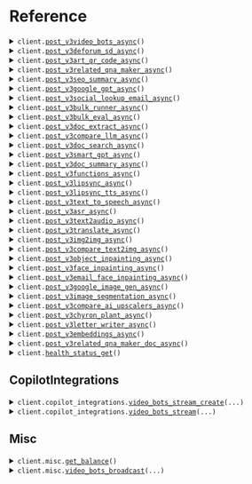 # Reference
<details><summary><code>client.<a href="src/gooey/client.py">post_v3video_bots_async</a>()</code></summary>
<dl>
<dd>

#### 🔌 Usage

<dl>
<dd>

<dl>
<dd>

```python
from gooey import Gooey

client = Gooey(
    api_key="YOUR_API_KEY",
)
client.post_v3video_bots_async()

```
</dd>
</dl>
</dd>
</dl>

#### ⚙️ Parameters

<dl>
<dd>

<dl>
<dd>

**request_options:** `typing.Optional[RequestOptions]` — Request-specific configuration.
    
</dd>
</dl>
</dd>
</dl>


</dd>
</dl>
</details>

<details><summary><code>client.<a href="src/gooey/client.py">post_v3deforum_sd_async</a>()</code></summary>
<dl>
<dd>

#### 🔌 Usage

<dl>
<dd>

<dl>
<dd>

```python
from gooey import Gooey

client = Gooey(
    api_key="YOUR_API_KEY",
)
client.post_v3deforum_sd_async()

```
</dd>
</dl>
</dd>
</dl>

#### ⚙️ Parameters

<dl>
<dd>

<dl>
<dd>

**request_options:** `typing.Optional[RequestOptions]` — Request-specific configuration.
    
</dd>
</dl>
</dd>
</dl>


</dd>
</dl>
</details>

<details><summary><code>client.<a href="src/gooey/client.py">post_v3art_qr_code_async</a>()</code></summary>
<dl>
<dd>

#### 🔌 Usage

<dl>
<dd>

<dl>
<dd>

```python
from gooey import Gooey

client = Gooey(
    api_key="YOUR_API_KEY",
)
client.post_v3art_qr_code_async()

```
</dd>
</dl>
</dd>
</dl>

#### ⚙️ Parameters

<dl>
<dd>

<dl>
<dd>

**request_options:** `typing.Optional[RequestOptions]` — Request-specific configuration.
    
</dd>
</dl>
</dd>
</dl>


</dd>
</dl>
</details>

<details><summary><code>client.<a href="src/gooey/client.py">post_v3related_qna_maker_async</a>()</code></summary>
<dl>
<dd>

#### 🔌 Usage

<dl>
<dd>

<dl>
<dd>

```python
from gooey import Gooey

client = Gooey(
    api_key="YOUR_API_KEY",
)
client.post_v3related_qna_maker_async()

```
</dd>
</dl>
</dd>
</dl>

#### ⚙️ Parameters

<dl>
<dd>

<dl>
<dd>

**request_options:** `typing.Optional[RequestOptions]` — Request-specific configuration.
    
</dd>
</dl>
</dd>
</dl>


</dd>
</dl>
</details>

<details><summary><code>client.<a href="src/gooey/client.py">post_v3seo_summary_async</a>()</code></summary>
<dl>
<dd>

#### 🔌 Usage

<dl>
<dd>

<dl>
<dd>

```python
from gooey import Gooey

client = Gooey(
    api_key="YOUR_API_KEY",
)
client.post_v3seo_summary_async()

```
</dd>
</dl>
</dd>
</dl>

#### ⚙️ Parameters

<dl>
<dd>

<dl>
<dd>

**request_options:** `typing.Optional[RequestOptions]` — Request-specific configuration.
    
</dd>
</dl>
</dd>
</dl>


</dd>
</dl>
</details>

<details><summary><code>client.<a href="src/gooey/client.py">post_v3google_gpt_async</a>()</code></summary>
<dl>
<dd>

#### 🔌 Usage

<dl>
<dd>

<dl>
<dd>

```python
from gooey import Gooey

client = Gooey(
    api_key="YOUR_API_KEY",
)
client.post_v3google_gpt_async()

```
</dd>
</dl>
</dd>
</dl>

#### ⚙️ Parameters

<dl>
<dd>

<dl>
<dd>

**request_options:** `typing.Optional[RequestOptions]` — Request-specific configuration.
    
</dd>
</dl>
</dd>
</dl>


</dd>
</dl>
</details>

<details><summary><code>client.<a href="src/gooey/client.py">post_v3social_lookup_email_async</a>()</code></summary>
<dl>
<dd>

#### 🔌 Usage

<dl>
<dd>

<dl>
<dd>

```python
from gooey import Gooey

client = Gooey(
    api_key="YOUR_API_KEY",
)
client.post_v3social_lookup_email_async()

```
</dd>
</dl>
</dd>
</dl>

#### ⚙️ Parameters

<dl>
<dd>

<dl>
<dd>

**request_options:** `typing.Optional[RequestOptions]` — Request-specific configuration.
    
</dd>
</dl>
</dd>
</dl>


</dd>
</dl>
</details>

<details><summary><code>client.<a href="src/gooey/client.py">post_v3bulk_runner_async</a>()</code></summary>
<dl>
<dd>

#### 🔌 Usage

<dl>
<dd>

<dl>
<dd>

```python
from gooey import Gooey

client = Gooey(
    api_key="YOUR_API_KEY",
)
client.post_v3bulk_runner_async()

```
</dd>
</dl>
</dd>
</dl>

#### ⚙️ Parameters

<dl>
<dd>

<dl>
<dd>

**request_options:** `typing.Optional[RequestOptions]` — Request-specific configuration.
    
</dd>
</dl>
</dd>
</dl>


</dd>
</dl>
</details>

<details><summary><code>client.<a href="src/gooey/client.py">post_v3bulk_eval_async</a>()</code></summary>
<dl>
<dd>

#### 🔌 Usage

<dl>
<dd>

<dl>
<dd>

```python
from gooey import Gooey

client = Gooey(
    api_key="YOUR_API_KEY",
)
client.post_v3bulk_eval_async()

```
</dd>
</dl>
</dd>
</dl>

#### ⚙️ Parameters

<dl>
<dd>

<dl>
<dd>

**request_options:** `typing.Optional[RequestOptions]` — Request-specific configuration.
    
</dd>
</dl>
</dd>
</dl>


</dd>
</dl>
</details>

<details><summary><code>client.<a href="src/gooey/client.py">post_v3doc_extract_async</a>()</code></summary>
<dl>
<dd>

#### 🔌 Usage

<dl>
<dd>

<dl>
<dd>

```python
from gooey import Gooey

client = Gooey(
    api_key="YOUR_API_KEY",
)
client.post_v3doc_extract_async()

```
</dd>
</dl>
</dd>
</dl>

#### ⚙️ Parameters

<dl>
<dd>

<dl>
<dd>

**request_options:** `typing.Optional[RequestOptions]` — Request-specific configuration.
    
</dd>
</dl>
</dd>
</dl>


</dd>
</dl>
</details>

<details><summary><code>client.<a href="src/gooey/client.py">post_v3compare_llm_async</a>()</code></summary>
<dl>
<dd>

#### 🔌 Usage

<dl>
<dd>

<dl>
<dd>

```python
from gooey import Gooey

client = Gooey(
    api_key="YOUR_API_KEY",
)
client.post_v3compare_llm_async()

```
</dd>
</dl>
</dd>
</dl>

#### ⚙️ Parameters

<dl>
<dd>

<dl>
<dd>

**request_options:** `typing.Optional[RequestOptions]` — Request-specific configuration.
    
</dd>
</dl>
</dd>
</dl>


</dd>
</dl>
</details>

<details><summary><code>client.<a href="src/gooey/client.py">post_v3doc_search_async</a>()</code></summary>
<dl>
<dd>

#### 🔌 Usage

<dl>
<dd>

<dl>
<dd>

```python
from gooey import Gooey

client = Gooey(
    api_key="YOUR_API_KEY",
)
client.post_v3doc_search_async()

```
</dd>
</dl>
</dd>
</dl>

#### ⚙️ Parameters

<dl>
<dd>

<dl>
<dd>

**request_options:** `typing.Optional[RequestOptions]` — Request-specific configuration.
    
</dd>
</dl>
</dd>
</dl>


</dd>
</dl>
</details>

<details><summary><code>client.<a href="src/gooey/client.py">post_v3smart_gpt_async</a>()</code></summary>
<dl>
<dd>

#### 🔌 Usage

<dl>
<dd>

<dl>
<dd>

```python
from gooey import Gooey

client = Gooey(
    api_key="YOUR_API_KEY",
)
client.post_v3smart_gpt_async()

```
</dd>
</dl>
</dd>
</dl>

#### ⚙️ Parameters

<dl>
<dd>

<dl>
<dd>

**request_options:** `typing.Optional[RequestOptions]` — Request-specific configuration.
    
</dd>
</dl>
</dd>
</dl>


</dd>
</dl>
</details>

<details><summary><code>client.<a href="src/gooey/client.py">post_v3doc_summary_async</a>()</code></summary>
<dl>
<dd>

#### 🔌 Usage

<dl>
<dd>

<dl>
<dd>

```python
from gooey import Gooey

client = Gooey(
    api_key="YOUR_API_KEY",
)
client.post_v3doc_summary_async()

```
</dd>
</dl>
</dd>
</dl>

#### ⚙️ Parameters

<dl>
<dd>

<dl>
<dd>

**request_options:** `typing.Optional[RequestOptions]` — Request-specific configuration.
    
</dd>
</dl>
</dd>
</dl>


</dd>
</dl>
</details>

<details><summary><code>client.<a href="src/gooey/client.py">post_v3functions_async</a>()</code></summary>
<dl>
<dd>

#### 🔌 Usage

<dl>
<dd>

<dl>
<dd>

```python
from gooey import Gooey

client = Gooey(
    api_key="YOUR_API_KEY",
)
client.post_v3functions_async()

```
</dd>
</dl>
</dd>
</dl>

#### ⚙️ Parameters

<dl>
<dd>

<dl>
<dd>

**request_options:** `typing.Optional[RequestOptions]` — Request-specific configuration.
    
</dd>
</dl>
</dd>
</dl>


</dd>
</dl>
</details>

<details><summary><code>client.<a href="src/gooey/client.py">post_v3lipsync_async</a>()</code></summary>
<dl>
<dd>

#### 🔌 Usage

<dl>
<dd>

<dl>
<dd>

```python
from gooey import Gooey

client = Gooey(
    api_key="YOUR_API_KEY",
)
client.post_v3lipsync_async()

```
</dd>
</dl>
</dd>
</dl>

#### ⚙️ Parameters

<dl>
<dd>

<dl>
<dd>

**request_options:** `typing.Optional[RequestOptions]` — Request-specific configuration.
    
</dd>
</dl>
</dd>
</dl>


</dd>
</dl>
</details>

<details><summary><code>client.<a href="src/gooey/client.py">post_v3lipsync_tts_async</a>()</code></summary>
<dl>
<dd>

#### 🔌 Usage

<dl>
<dd>

<dl>
<dd>

```python
from gooey import Gooey

client = Gooey(
    api_key="YOUR_API_KEY",
)
client.post_v3lipsync_tts_async()

```
</dd>
</dl>
</dd>
</dl>

#### ⚙️ Parameters

<dl>
<dd>

<dl>
<dd>

**request_options:** `typing.Optional[RequestOptions]` — Request-specific configuration.
    
</dd>
</dl>
</dd>
</dl>


</dd>
</dl>
</details>

<details><summary><code>client.<a href="src/gooey/client.py">post_v3text_to_speech_async</a>()</code></summary>
<dl>
<dd>

#### 🔌 Usage

<dl>
<dd>

<dl>
<dd>

```python
from gooey import Gooey

client = Gooey(
    api_key="YOUR_API_KEY",
)
client.post_v3text_to_speech_async()

```
</dd>
</dl>
</dd>
</dl>

#### ⚙️ Parameters

<dl>
<dd>

<dl>
<dd>

**request_options:** `typing.Optional[RequestOptions]` — Request-specific configuration.
    
</dd>
</dl>
</dd>
</dl>


</dd>
</dl>
</details>

<details><summary><code>client.<a href="src/gooey/client.py">post_v3asr_async</a>()</code></summary>
<dl>
<dd>

#### 🔌 Usage

<dl>
<dd>

<dl>
<dd>

```python
from gooey import Gooey

client = Gooey(
    api_key="YOUR_API_KEY",
)
client.post_v3asr_async()

```
</dd>
</dl>
</dd>
</dl>

#### ⚙️ Parameters

<dl>
<dd>

<dl>
<dd>

**request_options:** `typing.Optional[RequestOptions]` — Request-specific configuration.
    
</dd>
</dl>
</dd>
</dl>


</dd>
</dl>
</details>

<details><summary><code>client.<a href="src/gooey/client.py">post_v3text2audio_async</a>()</code></summary>
<dl>
<dd>

#### 🔌 Usage

<dl>
<dd>

<dl>
<dd>

```python
from gooey import Gooey

client = Gooey(
    api_key="YOUR_API_KEY",
)
client.post_v3text2audio_async()

```
</dd>
</dl>
</dd>
</dl>

#### ⚙️ Parameters

<dl>
<dd>

<dl>
<dd>

**request_options:** `typing.Optional[RequestOptions]` — Request-specific configuration.
    
</dd>
</dl>
</dd>
</dl>


</dd>
</dl>
</details>

<details><summary><code>client.<a href="src/gooey/client.py">post_v3translate_async</a>()</code></summary>
<dl>
<dd>

#### 🔌 Usage

<dl>
<dd>

<dl>
<dd>

```python
from gooey import Gooey

client = Gooey(
    api_key="YOUR_API_KEY",
)
client.post_v3translate_async()

```
</dd>
</dl>
</dd>
</dl>

#### ⚙️ Parameters

<dl>
<dd>

<dl>
<dd>

**request_options:** `typing.Optional[RequestOptions]` — Request-specific configuration.
    
</dd>
</dl>
</dd>
</dl>


</dd>
</dl>
</details>

<details><summary><code>client.<a href="src/gooey/client.py">post_v3img2img_async</a>()</code></summary>
<dl>
<dd>

#### 🔌 Usage

<dl>
<dd>

<dl>
<dd>

```python
from gooey import Gooey

client = Gooey(
    api_key="YOUR_API_KEY",
)
client.post_v3img2img_async()

```
</dd>
</dl>
</dd>
</dl>

#### ⚙️ Parameters

<dl>
<dd>

<dl>
<dd>

**request_options:** `typing.Optional[RequestOptions]` — Request-specific configuration.
    
</dd>
</dl>
</dd>
</dl>


</dd>
</dl>
</details>

<details><summary><code>client.<a href="src/gooey/client.py">post_v3compare_text2img_async</a>()</code></summary>
<dl>
<dd>

#### 🔌 Usage

<dl>
<dd>

<dl>
<dd>

```python
from gooey import Gooey

client = Gooey(
    api_key="YOUR_API_KEY",
)
client.post_v3compare_text2img_async()

```
</dd>
</dl>
</dd>
</dl>

#### ⚙️ Parameters

<dl>
<dd>

<dl>
<dd>

**request_options:** `typing.Optional[RequestOptions]` — Request-specific configuration.
    
</dd>
</dl>
</dd>
</dl>


</dd>
</dl>
</details>

<details><summary><code>client.<a href="src/gooey/client.py">post_v3object_inpainting_async</a>()</code></summary>
<dl>
<dd>

#### 🔌 Usage

<dl>
<dd>

<dl>
<dd>

```python
from gooey import Gooey

client = Gooey(
    api_key="YOUR_API_KEY",
)
client.post_v3object_inpainting_async()

```
</dd>
</dl>
</dd>
</dl>

#### ⚙️ Parameters

<dl>
<dd>

<dl>
<dd>

**request_options:** `typing.Optional[RequestOptions]` — Request-specific configuration.
    
</dd>
</dl>
</dd>
</dl>


</dd>
</dl>
</details>

<details><summary><code>client.<a href="src/gooey/client.py">post_v3face_inpainting_async</a>()</code></summary>
<dl>
<dd>

#### 🔌 Usage

<dl>
<dd>

<dl>
<dd>

```python
from gooey import Gooey

client = Gooey(
    api_key="YOUR_API_KEY",
)
client.post_v3face_inpainting_async()

```
</dd>
</dl>
</dd>
</dl>

#### ⚙️ Parameters

<dl>
<dd>

<dl>
<dd>

**request_options:** `typing.Optional[RequestOptions]` — Request-specific configuration.
    
</dd>
</dl>
</dd>
</dl>


</dd>
</dl>
</details>

<details><summary><code>client.<a href="src/gooey/client.py">post_v3email_face_inpainting_async</a>()</code></summary>
<dl>
<dd>

#### 🔌 Usage

<dl>
<dd>

<dl>
<dd>

```python
from gooey import Gooey

client = Gooey(
    api_key="YOUR_API_KEY",
)
client.post_v3email_face_inpainting_async()

```
</dd>
</dl>
</dd>
</dl>

#### ⚙️ Parameters

<dl>
<dd>

<dl>
<dd>

**request_options:** `typing.Optional[RequestOptions]` — Request-specific configuration.
    
</dd>
</dl>
</dd>
</dl>


</dd>
</dl>
</details>

<details><summary><code>client.<a href="src/gooey/client.py">post_v3google_image_gen_async</a>()</code></summary>
<dl>
<dd>

#### 🔌 Usage

<dl>
<dd>

<dl>
<dd>

```python
from gooey import Gooey

client = Gooey(
    api_key="YOUR_API_KEY",
)
client.post_v3google_image_gen_async()

```
</dd>
</dl>
</dd>
</dl>

#### ⚙️ Parameters

<dl>
<dd>

<dl>
<dd>

**request_options:** `typing.Optional[RequestOptions]` — Request-specific configuration.
    
</dd>
</dl>
</dd>
</dl>


</dd>
</dl>
</details>

<details><summary><code>client.<a href="src/gooey/client.py">post_v3image_segmentation_async</a>()</code></summary>
<dl>
<dd>

#### 🔌 Usage

<dl>
<dd>

<dl>
<dd>

```python
from gooey import Gooey

client = Gooey(
    api_key="YOUR_API_KEY",
)
client.post_v3image_segmentation_async()

```
</dd>
</dl>
</dd>
</dl>

#### ⚙️ Parameters

<dl>
<dd>

<dl>
<dd>

**request_options:** `typing.Optional[RequestOptions]` — Request-specific configuration.
    
</dd>
</dl>
</dd>
</dl>


</dd>
</dl>
</details>

<details><summary><code>client.<a href="src/gooey/client.py">post_v3compare_ai_upscalers_async</a>()</code></summary>
<dl>
<dd>

#### 🔌 Usage

<dl>
<dd>

<dl>
<dd>

```python
from gooey import Gooey

client = Gooey(
    api_key="YOUR_API_KEY",
)
client.post_v3compare_ai_upscalers_async()

```
</dd>
</dl>
</dd>
</dl>

#### ⚙️ Parameters

<dl>
<dd>

<dl>
<dd>

**request_options:** `typing.Optional[RequestOptions]` — Request-specific configuration.
    
</dd>
</dl>
</dd>
</dl>


</dd>
</dl>
</details>

<details><summary><code>client.<a href="src/gooey/client.py">post_v3chyron_plant_async</a>()</code></summary>
<dl>
<dd>

#### 🔌 Usage

<dl>
<dd>

<dl>
<dd>

```python
from gooey import Gooey

client = Gooey(
    api_key="YOUR_API_KEY",
)
client.post_v3chyron_plant_async()

```
</dd>
</dl>
</dd>
</dl>

#### ⚙️ Parameters

<dl>
<dd>

<dl>
<dd>

**request_options:** `typing.Optional[RequestOptions]` — Request-specific configuration.
    
</dd>
</dl>
</dd>
</dl>


</dd>
</dl>
</details>

<details><summary><code>client.<a href="src/gooey/client.py">post_v3letter_writer_async</a>()</code></summary>
<dl>
<dd>

#### 🔌 Usage

<dl>
<dd>

<dl>
<dd>

```python
from gooey import Gooey

client = Gooey(
    api_key="YOUR_API_KEY",
)
client.post_v3letter_writer_async()

```
</dd>
</dl>
</dd>
</dl>

#### ⚙️ Parameters

<dl>
<dd>

<dl>
<dd>

**request_options:** `typing.Optional[RequestOptions]` — Request-specific configuration.
    
</dd>
</dl>
</dd>
</dl>


</dd>
</dl>
</details>

<details><summary><code>client.<a href="src/gooey/client.py">post_v3embeddings_async</a>()</code></summary>
<dl>
<dd>

#### 🔌 Usage

<dl>
<dd>

<dl>
<dd>

```python
from gooey import Gooey

client = Gooey(
    api_key="YOUR_API_KEY",
)
client.post_v3embeddings_async()

```
</dd>
</dl>
</dd>
</dl>

#### ⚙️ Parameters

<dl>
<dd>

<dl>
<dd>

**request_options:** `typing.Optional[RequestOptions]` — Request-specific configuration.
    
</dd>
</dl>
</dd>
</dl>


</dd>
</dl>
</details>

<details><summary><code>client.<a href="src/gooey/client.py">post_v3related_qna_maker_doc_async</a>()</code></summary>
<dl>
<dd>

#### 🔌 Usage

<dl>
<dd>

<dl>
<dd>

```python
from gooey import Gooey

client = Gooey(
    api_key="YOUR_API_KEY",
)
client.post_v3related_qna_maker_doc_async()

```
</dd>
</dl>
</dd>
</dl>

#### ⚙️ Parameters

<dl>
<dd>

<dl>
<dd>

**request_options:** `typing.Optional[RequestOptions]` — Request-specific configuration.
    
</dd>
</dl>
</dd>
</dl>


</dd>
</dl>
</details>

<details><summary><code>client.<a href="src/gooey/client.py">health_status_get</a>()</code></summary>
<dl>
<dd>

#### 🔌 Usage

<dl>
<dd>

<dl>
<dd>

```python
from gooey import Gooey

client = Gooey(
    api_key="YOUR_API_KEY",
)
client.health_status_get()

```
</dd>
</dl>
</dd>
</dl>

#### ⚙️ Parameters

<dl>
<dd>

<dl>
<dd>

**request_options:** `typing.Optional[RequestOptions]` — Request-specific configuration.
    
</dd>
</dl>
</dd>
</dl>


</dd>
</dl>
</details>

## CopilotIntegrations
<details><summary><code>client.copilot_integrations.<a href="src/gooey/copilot_integrations/client.py">video_bots_stream_create</a>(...)</code></summary>
<dl>
<dd>

#### 🔌 Usage

<dl>
<dd>

<dl>
<dd>

```python
from gooey import Gooey

client = Gooey(
    api_key="YOUR_API_KEY",
)
client.copilot_integrations.video_bots_stream_create(
    integration_id="integration_id",
)

```
</dd>
</dl>
</dd>
</dl>

#### ⚙️ Parameters

<dl>
<dd>

<dl>
<dd>

**integration_id:** `str` — Your Integration ID as shown in the Copilot Integrations tab
    
</dd>
</dl>

<dl>
<dd>

**conversation_id:** `typing.Optional[str]` 

The gooey conversation ID.

If not provided, a new conversation will be started and a new ID will be returned in the response. Use this to maintain the state of the conversation between requests.

Note that you may not provide a custom ID here, and must only use the `conversation_id` returned in a previous response.
    
</dd>
</dl>

<dl>
<dd>

**user_id:** `typing.Optional[str]` 

Your app's custom user ID.

If not provided, a random user will be created and a new ID will be returned in the response. If a `conversation_id` is provided, this field is automatically set to the user's id associated with that conversation.
    
</dd>
</dl>

<dl>
<dd>

**user_message_id:** `typing.Optional[str]` 

Your app's custom message ID for the user message.

If not provided, a random ID will be generated and returned in the response. This is useful for tracking messages in the conversation.
    
</dd>
</dl>

<dl>
<dd>

**button_pressed:** `typing.Optional[ButtonPressed]` — The button that was pressed by the user.
    
</dd>
</dl>

<dl>
<dd>

**functions:** `typing.Optional[typing.Sequence[RecipeFunction]]` 
    
</dd>
</dl>

<dl>
<dd>

**variables:** `typing.Optional[typing.Dict[str, typing.Optional[typing.Any]]]` — Variables to be used as Jinja prompt templates and in functions as arguments
    
</dd>
</dl>

<dl>
<dd>

**input_prompt:** `typing.Optional[str]` 
    
</dd>
</dl>

<dl>
<dd>

**input_audio:** `typing.Optional[str]` 
    
</dd>
</dl>

<dl>
<dd>

**input_images:** `typing.Optional[typing.Sequence[str]]` 
    
</dd>
</dl>

<dl>
<dd>

**input_documents:** `typing.Optional[typing.Sequence[str]]` 
    
</dd>
</dl>

<dl>
<dd>

**doc_extract_url:** `typing.Optional[str]` — Select a workflow to extract text from documents and images.
    
</dd>
</dl>

<dl>
<dd>

**messages:** `typing.Optional[typing.Sequence[ConversationEntry]]` 
    
</dd>
</dl>

<dl>
<dd>

**bot_script:** `typing.Optional[str]` 
    
</dd>
</dl>

<dl>
<dd>

**selected_model:** `typing.Optional[CreateStreamRequestSelectedModel]` 
    
</dd>
</dl>

<dl>
<dd>

**document_model:** `typing.Optional[str]` — When your copilot users upload a photo or pdf, what kind of document are they mostly likely to upload? (via [Azure](https://learn.microsoft.com/en-us/azure/ai-services/document-intelligence/how-to-guides/use-sdk-rest-api?view=doc-intel-3.1.0&tabs=linux&pivots=programming-language-rest-api))
    
</dd>
</dl>

<dl>
<dd>

**task_instructions:** `typing.Optional[str]` 
    
</dd>
</dl>

<dl>
<dd>

**query_instructions:** `typing.Optional[str]` 
    
</dd>
</dl>

<dl>
<dd>

**keyword_instructions:** `typing.Optional[str]` 
    
</dd>
</dl>

<dl>
<dd>

**documents:** `typing.Optional[typing.Sequence[str]]` 
    
</dd>
</dl>

<dl>
<dd>

**max_references:** `typing.Optional[int]` 
    
</dd>
</dl>

<dl>
<dd>

**max_context_words:** `typing.Optional[int]` 
    
</dd>
</dl>

<dl>
<dd>

**scroll_jump:** `typing.Optional[int]` 
    
</dd>
</dl>

<dl>
<dd>

**embedding_model:** `typing.Optional[CreateStreamRequestEmbeddingModel]` 
    
</dd>
</dl>

<dl>
<dd>

**dense_weight:** `typing.Optional[float]` 


Weightage for dense vs sparse embeddings. `0` for sparse, `1` for dense, `0.5` for equal weight.
Generally speaking, dense embeddings excel at understanding the context of the query, whereas sparse vectors excel at keyword matches.
        
    
</dd>
</dl>

<dl>
<dd>

**citation_style:** `typing.Optional[CreateStreamRequestCitationStyle]` 
    
</dd>
</dl>

<dl>
<dd>

**use_url_shortener:** `typing.Optional[bool]` 
    
</dd>
</dl>

<dl>
<dd>

**asr_model:** `typing.Optional[CreateStreamRequestAsrModel]` — Choose a model to transcribe incoming audio messages to text.
    
</dd>
</dl>

<dl>
<dd>

**asr_language:** `typing.Optional[str]` — Choose a language to transcribe incoming audio messages to text.
    
</dd>
</dl>

<dl>
<dd>

**translation_model:** `typing.Optional[CreateStreamRequestTranslationModel]` 
    
</dd>
</dl>

<dl>
<dd>

**user_language:** `typing.Optional[str]` — Choose a language to translate incoming text & audio messages to English and responses back to your selected language. Useful for low-resource languages.
    
</dd>
</dl>

<dl>
<dd>

**input_glossary_document:** `typing.Optional[str]` 


Translation Glossary for User Langauge -> LLM Language (English)
            
    
</dd>
</dl>

<dl>
<dd>

**output_glossary_document:** `typing.Optional[str]` 


Translation Glossary for LLM Language (English) -> User Langauge
            
    
</dd>
</dl>

<dl>
<dd>

**lipsync_model:** `typing.Optional[CreateStreamRequestLipsyncModel]` 
    
</dd>
</dl>

<dl>
<dd>

**tools:** `typing.Optional[typing.Sequence[LlmTools]]` — Give your copilot superpowers by giving it access to tools. Powered by [Function calling](https://platform.openai.com/docs/guides/function-calling).
    
</dd>
</dl>

<dl>
<dd>

**avoid_repetition:** `typing.Optional[bool]` 
    
</dd>
</dl>

<dl>
<dd>

**num_outputs:** `typing.Optional[int]` 
    
</dd>
</dl>

<dl>
<dd>

**quality:** `typing.Optional[float]` 
    
</dd>
</dl>

<dl>
<dd>

**max_tokens:** `typing.Optional[int]` 
    
</dd>
</dl>

<dl>
<dd>

**sampling_temperature:** `typing.Optional[float]` 
    
</dd>
</dl>

<dl>
<dd>

**response_format_type:** `typing.Optional[CreateStreamRequestResponseFormatType]` 
    
</dd>
</dl>

<dl>
<dd>

**tts_provider:** `typing.Optional[CreateStreamRequestTtsProvider]` 
    
</dd>
</dl>

<dl>
<dd>

**uberduck_voice_name:** `typing.Optional[str]` 
    
</dd>
</dl>

<dl>
<dd>

**uberduck_speaking_rate:** `typing.Optional[float]` 
    
</dd>
</dl>

<dl>
<dd>

**google_voice_name:** `typing.Optional[str]` 
    
</dd>
</dl>

<dl>
<dd>

**google_speaking_rate:** `typing.Optional[float]` 
    
</dd>
</dl>

<dl>
<dd>

**google_pitch:** `typing.Optional[float]` 
    
</dd>
</dl>

<dl>
<dd>

**bark_history_prompt:** `typing.Optional[str]` 
    
</dd>
</dl>

<dl>
<dd>

**elevenlabs_voice_name:** `typing.Optional[str]` — Use `elevenlabs_voice_id` instead
    
</dd>
</dl>

<dl>
<dd>

**elevenlabs_api_key:** `typing.Optional[str]` 
    
</dd>
</dl>

<dl>
<dd>

**elevenlabs_voice_id:** `typing.Optional[str]` 
    
</dd>
</dl>

<dl>
<dd>

**elevenlabs_model:** `typing.Optional[str]` 
    
</dd>
</dl>

<dl>
<dd>

**elevenlabs_stability:** `typing.Optional[float]` 
    
</dd>
</dl>

<dl>
<dd>

**elevenlabs_similarity_boost:** `typing.Optional[float]` 
    
</dd>
</dl>

<dl>
<dd>

**elevenlabs_style:** `typing.Optional[float]` 
    
</dd>
</dl>

<dl>
<dd>

**elevenlabs_speaker_boost:** `typing.Optional[bool]` 
    
</dd>
</dl>

<dl>
<dd>

**azure_voice_name:** `typing.Optional[str]` 
    
</dd>
</dl>

<dl>
<dd>

**openai_voice_name:** `typing.Optional[CreateStreamRequestOpenaiVoiceName]` 
    
</dd>
</dl>

<dl>
<dd>

**openai_tts_model:** `typing.Optional[CreateStreamRequestOpenaiTtsModel]` 
    
</dd>
</dl>

<dl>
<dd>

**input_face:** `typing.Optional[str]` 
    
</dd>
</dl>

<dl>
<dd>

**face_padding_top:** `typing.Optional[int]` 
    
</dd>
</dl>

<dl>
<dd>

**face_padding_bottom:** `typing.Optional[int]` 
    
</dd>
</dl>

<dl>
<dd>

**face_padding_left:** `typing.Optional[int]` 
    
</dd>
</dl>

<dl>
<dd>

**face_padding_right:** `typing.Optional[int]` 
    
</dd>
</dl>

<dl>
<dd>

**sadtalker_settings:** `typing.Optional[SadTalkerSettings]` 
    
</dd>
</dl>

<dl>
<dd>

**input_text:** `typing.Optional[str]` — Use `input_prompt` instead
    
</dd>
</dl>

<dl>
<dd>

**request_options:** `typing.Optional[RequestOptions]` — Request-specific configuration.
    
</dd>
</dl>
</dd>
</dl>


</dd>
</dl>
</details>

<details><summary><code>client.copilot_integrations.<a href="src/gooey/copilot_integrations/client.py">video_bots_stream</a>(...)</code></summary>
<dl>
<dd>

#### 🔌 Usage

<dl>
<dd>

<dl>
<dd>

```python
from gooey import Gooey

client = Gooey(
    api_key="YOUR_API_KEY",
)
client.copilot_integrations.video_bots_stream(
    request_id="request_id",
)

```
</dd>
</dl>
</dd>
</dl>

#### ⚙️ Parameters

<dl>
<dd>

<dl>
<dd>

**request_id:** `str` 
    
</dd>
</dl>

<dl>
<dd>

**request_options:** `typing.Optional[RequestOptions]` — Request-specific configuration.
    
</dd>
</dl>
</dd>
</dl>


</dd>
</dl>
</details>

## Misc
<details><summary><code>client.misc.<a href="src/gooey/misc/client.py">get_balance</a>()</code></summary>
<dl>
<dd>

#### 🔌 Usage

<dl>
<dd>

<dl>
<dd>

```python
from gooey import Gooey

client = Gooey(
    api_key="YOUR_API_KEY",
)
client.misc.get_balance()

```
</dd>
</dl>
</dd>
</dl>

#### ⚙️ Parameters

<dl>
<dd>

<dl>
<dd>

**request_options:** `typing.Optional[RequestOptions]` — Request-specific configuration.
    
</dd>
</dl>
</dd>
</dl>


</dd>
</dl>
</details>

<details><summary><code>client.misc.<a href="src/gooey/misc/client.py">video_bots_broadcast</a>(...)</code></summary>
<dl>
<dd>

#### 🔌 Usage

<dl>
<dd>

<dl>
<dd>

```python
from gooey import Gooey

client = Gooey(
    api_key="YOUR_API_KEY",
)
client.misc.video_bots_broadcast(
    text="text",
)

```
</dd>
</dl>
</dd>
</dl>

#### ⚙️ Parameters

<dl>
<dd>

<dl>
<dd>

**text:** `str` — Message to broadcast to all users
    
</dd>
</dl>

<dl>
<dd>

**example_id:** `typing.Optional[str]` 
    
</dd>
</dl>

<dl>
<dd>

**run_id:** `typing.Optional[str]` 
    
</dd>
</dl>

<dl>
<dd>

**audio:** `typing.Optional[str]` — Audio URL to send to all users
    
</dd>
</dl>

<dl>
<dd>

**video:** `typing.Optional[str]` — Video URL to send to all users
    
</dd>
</dl>

<dl>
<dd>

**documents:** `typing.Optional[typing.Sequence[str]]` — Video URL to send to all users
    
</dd>
</dl>

<dl>
<dd>

**buttons:** `typing.Optional[typing.Sequence[ReplyButton]]` — Buttons to send to all users
    
</dd>
</dl>

<dl>
<dd>

**filters:** `typing.Optional[BotBroadcastFilters]` — Filters to select users to broadcast to. If not provided, will broadcast to all users of this bot.
    
</dd>
</dl>

<dl>
<dd>

**request_options:** `typing.Optional[RequestOptions]` — Request-specific configuration.
    
</dd>
</dl>
</dd>
</dl>


</dd>
</dl>
</details>

